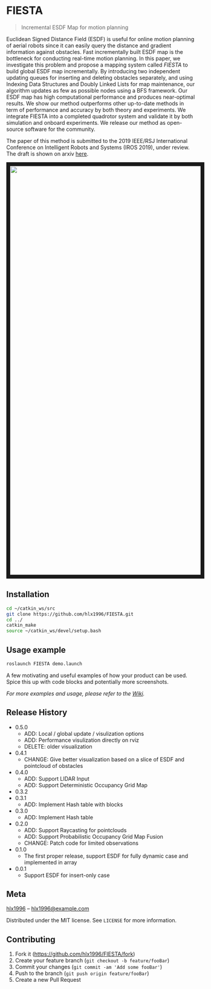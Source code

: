 # FIESTA
> Incremental ESDF Map for motion planning

Euclidean Signed Distance Field (ESDF) is useful for online motion planning of aerial robots
since it can easily query the distance and gradient information against obstacles.
Fast incrementally built ESDF map is the bottleneck for conducting real-time motion planning.
In this paper, we investigate this problem and propose a mapping system called *FIESTA* to build
global ESDF map incrementally. By introducing two independent updating queues for inserting and
deleting obstacles separately, and using Indexing Data Structures and Doubly Linked Lists for
map maintenance, our algorithm updates as few as possible nodes using a BFS framework. Our ESDF
map has high computational performance and produces near-optimal results.
We show our method outperforms other up-to-date methods in term of performance and accuracy
by both theory and experiments. We integrate FIESTA into a completed quadrotor system and validate
it by both simulation and onboard experiments. We release our method as open-source software for the community. 

The paper of this method is submitted to the 2019 IEEE/RSJ International Conference on
Intelligent Robots and Systems (IROS 2019), under review.  The draft is shown on arxiv
[here](https://arxiv.org/submit/2599481/view).

<p align="center">
<a href="http://www.youtube.com/watch?feature=player_embedded&v=pgRi8LOnT6Y
" target="_blank"><img src="https://i9.ytimg.com/vi/pgRi8LOnT6Y/maxresdefault.jpg?sqp=CJD5_-MF&rs=AOn4CLBjiSiAZX9OoNn-iYOXa9KTqWq_fg&time=1551891870311" 
alt="FIESTA short introduction video" width="1440" height="1080" border="10" /></a>
</p>

## Installation

```sh
cd ~/catkin_ws/src
git clone https://github.com/hlx1996/FIESTA.git
cd ../
catkin_make
source ~/catkin_ws/devel/setup.bash
```

## Usage example

```sh
roslaunch FIESTA demo.launch
```

A few motivating and useful examples of how your product can be used. Spice this up with code blocks and potentially more screenshots.

_For more examples and usage, please refer to the [Wiki][wiki]._



## Release History
* 0.5.0
    * ADD: Local / global update / visulization options
    * ADD: Performance visulization directly on rviz
    * DELETE: older visualization
* 0.4.1
    * CHANGE: Give better visualization based on a slice of ESDF and pointcloud of obstacles
* 0.4.0
    * ADD: Support LIDAR Input
    * ADD: Support Deterministic Occupancy Grid Map
* 0.3.2
* 0.3.1
    * ADD: Implement Hash table with blocks
* 0.3.0
    * ADD: Implement Hash table   
* 0.2.0
    * ADD: Support Raycasting for pointclouds
    * ADD: Support Probabilistic Occupancy Grid Map Fusion
    * CHANGE: Patch code for limited observations
* 0.1.0
    * The first proper release, support ESDF for fully dynamic case and implemented in array
* 0.0.1
    * Support ESDF for insert-only case

## Meta

[hlx1996](https://github.com/hlx1996/) – hlx1996@example.com

Distributed under the MIT license. See ``LICENSE`` for more information.

## Contributing

1. Fork it (<https://github.com/hlx1996/FIESTA/fork>)
2. Create your feature branch (`git checkout -b feature/fooBar`)
3. Commit your changes (`git commit -am 'Add some fooBar'`)
4. Push to the branch (`git push origin feature/fooBar`)
5. Create a new Pull Request

<!-- Markdown link & img dfn's -->
[wiki]: https://github.com/hlx1996/FIESTA/wiki
